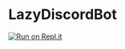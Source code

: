 # LazyDiscordBot

[![Run on Repl.it](https://replit.com/badge/github/matcovic/LazyDiscordBot)](https://replit.com/new/github/matcovic/LazyDiscordBot)